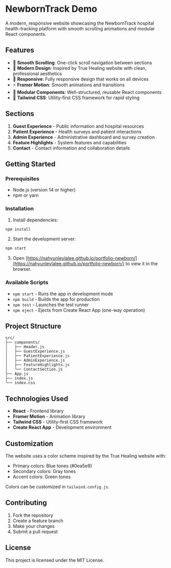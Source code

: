 # NewbornTrack Demo

A modern, responsive website showcasing the NewbornTrack hospital health-tracking platform with smooth scrolling animations and modular React components.

## Features

- 🎯 **Smooth Scrolling**: One-click scroll navigation between sections
- 🎨 **Modern Design**: Inspired by True Healing website with clean, professional aesthetics
- 📱 **Responsive**: Fully responsive design that works on all devices
- ⚡ **Framer Motion**: Smooth animations and transitions
- 🧩 **Modular Components**: Well-structured, reusable React components
- 🎨 **Tailwind CSS**: Utility-first CSS framework for rapid styling

## Sections

1. **Guest Experience** - Public information and hospital resources
2. **Patient Experience** - Health surveys and patient interactions
3. **Admin Experience** - Administrative dashboard and survey creation
4. **Feature Highlights** - System features and capabilities
5. **Contact** - Contact information and collaboration details

## Getting Started

### Prerequisites

- Node.js (version 14 or higher)
- npm or yarn

### Installation

1. Install dependencies:
```bash
npm install
```

2. Start the development server:
```bash
npm start
```

3. Open [https://nahyunleylalee.github.io/portfolio-newborn/](https://nahyunleylalee.github.io/portfolio-newborn/) to view it in the browser.

### Available Scripts

- `npm start` - Runs the app in development mode
- `npm build` - Builds the app for production
- `npm test` - Launches the test runner
- `npm eject` - Ejects from Create React App (one-way operation)

## Project Structure

```
src/
├── components/
│   ├── Header.js
│   ├── GuestExperience.js
│   ├── PatientExperience.js
│   ├── AdminExperience.js
│   ├── FeatureHighlights.js
│   └── ContactSection.js
├── App.js
├── index.js
└── index.css
```

## Technologies Used

- **React** - Frontend library
- **Framer Motion** - Animation library
- **Tailwind CSS** - Utility-first CSS framework
- **Create React App** - Development environment

## Customization

The website uses a color scheme inspired by the True Healing website with:
- Primary colors: Blue tones (#0ea5e9)
- Secondary colors: Gray tones
- Accent colors: Green tones

Colors can be customized in `tailwind.config.js`.

## Contributing

1. Fork the repository
2. Create a feature branch
3. Make your changes
4. Submit a pull request

## License

This project is licensed under the MIT License.
